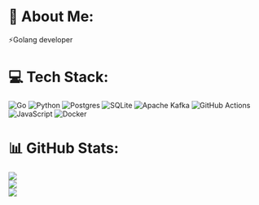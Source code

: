 # 💫 About Me:
⚡Golang developer


# 💻 Tech Stack:
![Go](https://img.shields.io/badge/go-%2300ADD8.svg?style=for-the-badge&logo=go&logoColor=white) ![Python](https://img.shields.io/badge/python-3670A0?style=for-the-badge&logo=python&logoColor=ffdd54) ![Postgres](https://img.shields.io/badge/postgres-%23316192.svg?style=for-the-badge&logo=postgresql&logoColor=white) ![SQLite](https://img.shields.io/badge/sqlite-%2307405e.svg?style=for-the-badge&logo=sqlite&logoColor=white) ![Apache Kafka](https://img.shields.io/badge/Apache%20Kafka-000?style=for-the-badge&logo=apachekafka) ![GitHub Actions](https://img.shields.io/badge/github%20actions-%232671E5.svg?style=for-the-badge&logo=githubactions&logoColor=white) ![JavaScript](https://img.shields.io/badge/javascript-%23323330.svg?style=for-the-badge&logo=javascript&logoColor=%23F7DF1E) ![Docker](https://img.shields.io/badge/docker-%230db7ed.svg?style=for-the-badge&logo=docker&logoColor=white)
# 📊 GitHub Stats:
![](https://github-readme-stats.vercel.app/api?username=112Alex&theme=transparent&hide_border=false&include_all_commits=false&count_private=true)<br/>
![](https://nirzak-streak-stats.vercel.app/?user=112Alex&theme=transparent&hide_border=false)<br/>
![](https://github-readme-stats.vercel.app/api/top-langs/?username=112Alex&theme=transparent&hide_border=false&include_all_commits=false&count_private=true&layout=compact)
